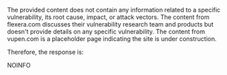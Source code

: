 The provided content does not contain any information related to a specific vulnerability, its root cause, impact, or attack vectors. The content from flexera.com discusses their vulnerability research team and products but doesn't provide details on any specific vulnerability. The content from vupen.com is a placeholder page indicating the site is under construction.

Therefore, the response is:

NOINFO
